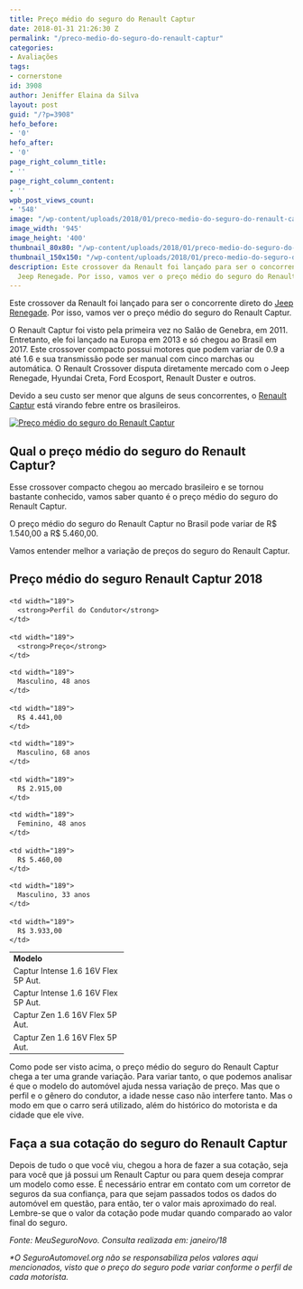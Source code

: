 ```yaml
---
title: Preço médio do seguro do Renault Captur
date: 2018-01-31 21:26:30 Z
permalink: "/preco-medio-do-seguro-do-renault-captur"
categories:
- Avaliações
tags:
- cornerstone
id: 3908
author: Jeniffer Elaina da Silva
layout: post
guid: "/?p=3908"
hefo_before:
- '0'
hefo_after:
- '0'
page_right_column_title:
- ''
page_right_column_content:
- ''
wpb_post_views_count:
- '548'
image: "/wp-content/uploads/2018/01/preco-medio-do-seguro-do-renault-captur.jpg"
image_width: '945'
image_height: '400'
thumbnail_80x80: "/wp-content/uploads/2018/01/preco-medio-do-seguro-do-renault-captur-80x80.jpg"
thumbnail_150x150: "/wp-content/uploads/2018/01/preco-medio-do-seguro-do-renault-captur-150x150.jpg"
description: Este crossover da Renault foi lançado para ser o concorrente direto do
  Jeep Renegade. Por isso, vamos ver o preço médio do seguro do Renault Captur.
---
```


Este crossover da Renault foi lançado para ser o concorrente direto do <a href="/jeep-renegade-carro-ano" target="_blank" rel="noopener">Jeep Renegade</a>. Por isso, vamos ver o preço médio do seguro do Renault Captur.

O Renault Captur foi visto pela primeira vez no Salão de Genebra, em 2011. Entretanto, ele foi lançado na Europa em 2013 e só chegou ao Brasil em 2017. Este crossover compacto possui motores que podem variar de 0.9 a até 1.6 e sua transmissão pode ser manual com cinco marchas ou automática. O Renault Crossover disputa diretamente mercado com o Jeep Renegade, Hyundai Creta, Ford Ecosport, Renault Duster e outros.

Devido a seu custo ser menor que alguns de seus concorrentes, o <a href="https://www.renault.com.br/veiculos/conheca-nossa-gama/captur.html" target="_blank" rel="noopener">Renault Captur</a> está virando febre entre os brasileiros.

[<img class="aligncenter wp-image-3909 size-full" title="Preço médio do seguro do Renault Captur" src="/wp-content/uploads/2018/01/preco-medio-do-seguro-do-renault-captur.jpg" alt="Preço médio do seguro do Renault Captur" width="945" height="400" srcset="/wp-content/uploads/2018/01/preco-medio-do-seguro-do-renault-captur.jpg 945w, /wp-content/uploads/2018/01/preco-medio-do-seguro-do-renault-captur-250x106.jpg 250w, /wp-content/uploads/2018/01/preco-medio-do-seguro-do-renault-captur-768x325.jpg 768w, /wp-content/uploads/2018/01/preco-medio-do-seguro-do-renault-captur-700x296.jpg 700w, /wp-content/uploads/2018/01/preco-medio-do-seguro-do-renault-captur-120x51.jpg 120w" sizes="(max-width: 945px) 100vw, 945px" />](/wp-content/uploads/2018/01/preco-medio-do-seguro-do-renault-captur.jpg)

## Qual o preço médio do seguro do Renault Captur?

Esse crossover compacto chegou ao mercado brasileiro e se tornou bastante conhecido, vamos saber quanto é o preço médio do seguro do Renault Captur.

O preço médio do seguro do Renault Captur no Brasil pode variar de R$ 1.540,00 a R$ 5.460,00.

Vamos entender melhor a variação de preços do seguro do Renault Captur.

## Preço médio do seguro Renault Captur 2018

<table>
  <tr>
    <td width="189">
      <strong>Modelo</strong>
    </td>
    
    <td width="189">
      <strong>Perfil do Condutor</strong>
    </td>
    
    <td width="189">
      <strong>Preço</strong>
    </td>
  </tr>
  
  <tr>
    <td width="189">
      Captur Intense 1.6 16V Flex 5P Aut.
    </td>
    
    <td width="189">
      Masculino, 48 anos
    </td>
    
    <td width="189">
      R$ 4.441,00
    </td>
  </tr>
  
  <tr>
    <td width="189">
      Captur Intense 1.6 16V Flex 5P Aut.
    </td>
    
    <td width="189">
      Masculino, 68 anos
    </td>
    
    <td width="189">
      R$ 2.915,00
    </td>
  </tr>
  
  <tr>
    <td width="189">
      Captur Zen 1.6 16V Flex 5P Aut.
    </td>
    
    <td width="189">
      Feminino, 48 anos
    </td>
    
    <td width="189">
      R$ 5.460,00
    </td>
  </tr>
  
  <tr>
    <td width="189">
      Captur Zen 1.6 16V Flex 5P Aut.
    </td>
    
    <td width="189">
      Masculino, 33 anos
    </td>
    
    <td width="189">
      R$ 3.933,00
    </td>
  </tr>
</table>

Como pode ser visto acima, o preço médio do seguro do Renault Captur chega a ter uma grande variação. Para variar tanto, o que podemos analisar é que o modelo do automóvel ajuda nessa variação de preço. Mas que o perfil e o gênero do condutor, a idade nesse caso não interfere tanto. Mas o modo em que o carro será utilizado, além do histórico do motorista e da cidade que ele vive.

## Faça a sua cotação do seguro do Renault Captur

Depois de tudo o que você viu, chegou a hora de fazer a sua cotação, seja para você que já possui um Renault Captur ou para quem deseja comprar um modelo como esse. É necessário entrar em contato com um corretor de seguros da sua confiança, para que sejam passados todos os dados do automóvel em questão, para então, ter o valor mais aproximado do real. Lembre-se que o valor da cotação pode mudar quando comparado ao valor final do seguro.

_Fonte: MeuSeguroNovo. Consulta realizada em: janeiro/18_

_*O SeguroAutomovel.org não se responsabiliza pelos valores aqui mencionados, visto que o preço do seguro pode variar conforme o perfil de cada motorista._